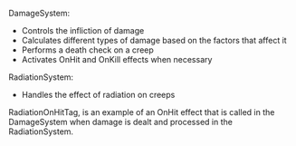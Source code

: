 DamageSystem:
- Controls the infliction of damage
- Calculates different types of damage based on the factors that affect it
- Performs a death check on a creep
- Activates OnHit and OnKill effects when necessary

RadiationSystem:
- Handles the effect of radiation on creeps

RadiationOnHitTag, is an example of an OnHit effect that is called in the DamageSystem when damage is dealt and processed in the RadiationSystem.
